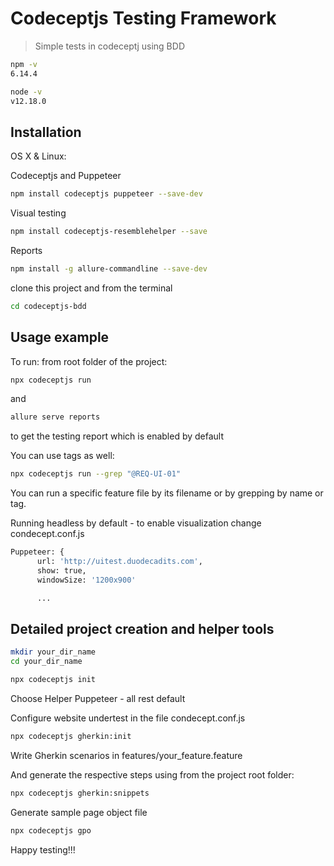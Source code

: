 # Codeceptjs Testing Framework
> Simple tests in codeceptj using BDD

```sh
npm -v
6.14.4

node -v
v12.18.0
```

## Installation

OS X & Linux:

Codeceptjs and Puppeteer

```sh
npm install codeceptjs puppeteer --save-dev

```

Visual testing

```sh
npm install codeceptjs-resemblehelper --save
```

Reports

```sh
npm install -g allure-commandline --save-dev
```

clone this project and from the terminal
```sh
cd codeceptjs-bdd
```

## Usage example

To run:
from root folder of the project:
```sh
npx codeceptjs run
```
and
```sh
allure serve reports
```
to get the testing report which is enabled by default


You can use tags as well:
```sh
npx codeceptjs run --grep "@REQ-UI-01"
```
You can run a specific feature file by its filename or by grepping by name or tag.

Running headless by default - to enable visualization change condecept.conf.js

```sh
Puppeteer: {
      url: 'http://uitest.duodecadits.com',
      show: true,
      windowSize: '1200x900'

	  ...
```

## Detailed project creation and helper tools

```sh
mkdir your_dir_name
cd your_dir_name
```

```sh
npx codeceptjs init
```

Choose Helper Puppeteer - all rest default

Configure website undertest in the file condecept.conf.js

```sh
npx codeceptjs gherkin:init
```

Write Gherkin scenarios in features/your_feature.feature

And generate the respective steps using from the project root folder:

```sh
npx codeceptjs gherkin:snippets
```

Generate sample page object file
```sh
npx codeceptjs gpo
```

Happy testing!!!
